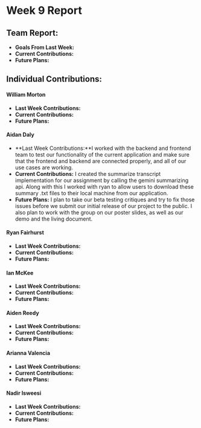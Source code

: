 # Week 9 Report

## Team Report:
- **Goals From Last Week:** 
- **Current Contributions:** 
- **Future Plans:** 

## Individual Contributions:
#### William Morton
- **Last Week Contributions:** 
- **Current Contributions:** 
- **Future Plans:**

#### Aidan Daly
- **Last Week Contributions:**I worked with the backend and frontend team to test our functionality of the current application and make sure that the frontend and backend are connected properly, and all of our use cases are working. 
- **Current Contributions:** I created the summarize transcript implementation for our assignment by calling the gemini summarizing api. Along with this I worked with ryan to allow users to download these summary .txt files to their local machine from our application. 
- **Future Plans:** I plan to take our beta testing critiques and try to fix those issues before we submit our initial release of our project to the public. I also plan to work with the group on our poster slides, as well as our demo and the living document. 

#### Ryan Fairhurst
- **Last Week Contributions:** 
- **Current Contributions:** 
- **Future Plans:**

#### Ian McKee
- **Last Week Contributions:** 
- **Current Contributions:** 
- **Future Plans:** 

#### Aiden Reedy
- **Last Week Contributions:** 
- **Current Contributions:** 
- **Future Plans:** 

#### Arianna Valencia
- **Last Week Contributions:** 
- **Current Contributions:** 
- **Future Plans:** 

#### Nadir Isweesi
- **Last Week Contributions:** 
- **Current Contributions:**
- **Future Plans:** 
